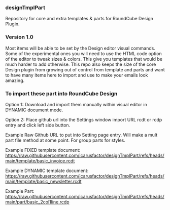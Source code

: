 ### designTmplPart
Repository for core and extra templates &amp; parts for RoundCube Design Plugin.

### Version 1.0

Most items will be able to be set by the Design editor visual commands.
Some of the experimental ones you will need to use the HTML code option
of the editor to tweak sizes &amp; colors. This give you templates that
would be much harder to add otherwise. This repo also keeps the size of
the core Design plugin from growing out of control from template and 
parts and want to have many items here to import and use to make your
emails look amazing. 

### To import these part into RoundCube Design
 Option 1:
  Download and import them manually within visual editor in DYNAMIC
  document mode. 

 Option 2:
  Place github url into the Settings window import URL rcdt or rcdp
  entry and click left side button.

 Example Raw Github URL to put into Setting page entry. Will make a mult part file method at some point.
For group parts for styles. 

 Example FIXED template document:
 https://raw.githubusercontent.com/icarusfactor/designTmplPart/refs/heads/main/template/basic_invoice.rcdt

 Example DYNAMIC template document:
 https://raw.githubusercontent.com/icarusfactor/designTmplPart/refs/heads/main/template/basic_newsletter.rcdt

 Example Part:
 https://raw.githubusercontent.com/icarusfactor/designTmplPart/refs/heads/main/part/basic_2col1line.rcdp             


